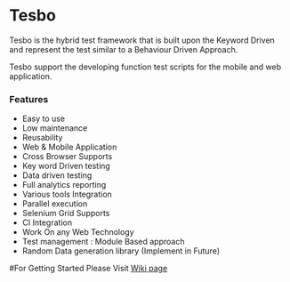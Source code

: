 # Tesbo

Tesbo is the hybrid test framework that is built upon the Keyword Driven and represent the test similar to a Behaviour Driven Approach. 

Tesbo support the developing function test scripts for the mobile and web application. 

### Features

* Easy to use
* Low maintenance
* Reusability
* Web & Mobile Application 
* Cross Browser Supports
* Key word Driven testing
* Data driven testing
* Full analytics reporting
* Various tools Integration
* Parallel execution 
* Selenium Grid Supports
* CI Integration
* Work On any Web Technology
* Test management : Module Based approach
* Random Data generation library (Implement in Future)


#For Getting Started Please Visit [Wiki page](https://github.com/Viral1010/Tesbo/wiki/Getting-Started)

